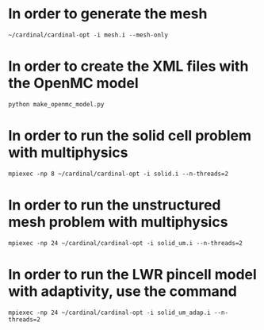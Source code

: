 # In order to generate the mesh
`~/cardinal/cardinal-opt -i mesh.i --mesh-only`
# In order to create the XML files with the OpenMC model
`python make_openmc_model.py`
# In order to run the solid cell problem with multiphysics
`mpiexec -np 8 ~/cardinal/cardinal-opt -i solid.i --n-threads=2`
# In order to run the unstructured mesh problem with multiphysics
`mpiexec -np 24 ~/cardinal/cardinal-opt -i solid_um.i --n-threads=2`
# In order to run the LWR pincell model with adaptivity, use the command
`mpiexec -np 24 ~/cardinal/cardinal-opt -i solid_um_adap.i --n-threads=2`